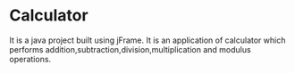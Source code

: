# Calculator
It is a java project built using jFrame.
It is an application of calculator which performs addition,subtraction,division,multiplication and modulus operations.
